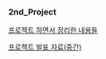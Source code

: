 ### 2nd_Project

[프로젝트 하면서 정리한 내용들](https://www.notion.so/ab203fff534d4cfeb6edff73c20c1e1c)

[프로젝트 발표 자료(중간)](https://drive.google.com/file/d/1jfYeDjLj1oaVZmjqNNy9NXh8dOOa5u-0/view?usp=sharing)
